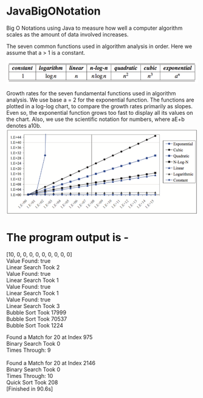 # JavaBigONotation
Big O Notations using Java to measure how well a computer algorithm scales as the amount of data involved increases.


The seven common functions used in algorithm analysis in order. Here we assume that a > 1 is a constant.<br />

![alt tag](https://github.com/nickruta/JavaBigONotation/blob/master/functions_in_order.png)

Growth rates for the seven fundamental functions used in algorithm analysis. We use base a = 2 for the exponential function. The functions are plotted in a log-log chart, to compare the growth rates primarily as slopes. Even so, the exponential function grows too fast to display all its values on the chart. Also, we use the scientific notation for numbers, where aE+b denotes a10b.<br />
![alt tag](https://github.com/nickruta/JavaBigONotation/blob/master/functions_growth_rates.png)

# The program output is -
[10, 0, 0, 0, 0, 0, 0, 0, 0, 0]<br />
Value Found: true<br />
Linear Search Took 2<br />
Value Found: true<br />
Linear Search Took 1<br />
Value Found: true<br />
Linear Search Took 1<br />
Value Found: true<br />
Linear Search Took 3<br />
Bubble Sort Took 17999<br />
Bubble Sort Took 70537<br />
Bubble Sort Took 1224<br />

Found a Match for 20 at Index 975<br />
Binary Search Took 0<br />
Times Through: 9<br />
<br />
Found a Match for 20 at Index 2146<br />
Binary Search Took 0<br />
Times Through: 10<br />
Quick Sort Took 208<br />
[Finished in 90.6s]<br />
